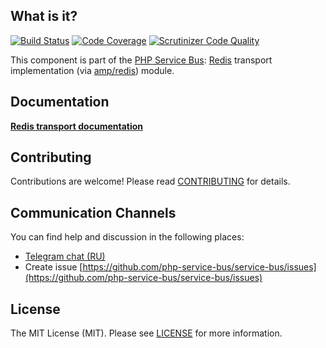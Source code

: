 ## What is it?
[![Build Status](https://travis-ci.org/php-service-bus/module-redis-transport.svg?branch=v4.0)](https://travis-ci.org/php-service-bus/module-redis-transport)
[![Code Coverage](https://scrutinizer-ci.com/g/php-service-bus/module-redis-transport/badges/coverage.png?b=v4.0)](https://scrutinizer-ci.com/g/php-service-bus/module-redis-transport/?branch=v4.0)
[![Scrutinizer Code Quality](https://scrutinizer-ci.com/g/php-service-bus/module-redis-transport/badges/quality-score.png?b=v4.0)](https://scrutinizer-ci.com/g/php-service-bus/module-redis-transport/?branch=v4.0)

This component is part of the [PHP Service Bus](https://github.com/php-service-bus/service-bus): [Redis](https://redis.io/) transport implementation (via [amp/redis](https://github.com/amphp/redis)) module.

## Documentation
[**Redis transport documentation**](https://github.com/php-service-bus/documentation/blob/master/pages/modules/redis_transport.md)

## Contributing
Contributions are welcome! Please read [CONTRIBUTING](CONTRIBUTING.md) for details.

## Communication Channels
You can find help and discussion in the following places:
* [Telegram chat (RU)](https://t.me/php_service_bus)
* Create issue [https://github.com/php-service-bus/service-bus/issues](https://github.com/php-service-bus/service-bus/issues)

## License

The MIT License (MIT). Please see [LICENSE](LICENSE.md) for more information.
